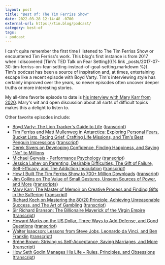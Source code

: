 ```yaml
---
layout: post
title: "Best Of: The Tim Ferriss Show"
date: 2022-03-28 12:14:48 -0700
external-url: https://tim.blog/podcast/
category: best-of
tags:
- podcast
---
```


I can't quite remember the first time I listened to The Tim Ferriss Show or
encountered Tim Ferriss's work. This blog's first instance is from 2017
when I discovered [Tim's TED Talk on Fear Setting]({% link _posts/2017-07-30-tim-ferriss-on-fear-setting-instead-of-goal-setting.markdown %}).
Tim's podcast has been a source of inspiration and, at times, entertaining
escape like a recent episode with Boyd Varty. Tim's interviewing style has
certainly improved over the years, so newer episodes often uncover deeper
truths or more interesting stories.

My all-time favorite episode to date is [his interview with Mary Karr from
2020](https://tim.blog/2020/11/11/mary-karr/). Mary's wit and open
discussion about all sorts of difficult topics makes this a delight to
listen to.

Other favorite episodes include:

- [Boyd Varty: The Lion Tracker's Guide to Life](https://tim.blog/2022/02/15/boyd-varty/) ([transcript](https://tim.blog/2022/02/18/boyd-varty-transcript/))
- [Tim Ferriss and Matt Mullenweg in Antarctica: Exploring Personal Fears, Bucket Lists, Facing Grief, Crafting Life Missions, and Tim's Best Penguin Impressions](https://tim.blog/2022/03/09/matt-mullenweg-antarctica/) ([transcript](https://tim.blog/2022/03/12/matt-mullenweg-antarctica-transcript/))
- [Derek Sivers on Developing Confidence, Finding Happiness, and Saying "No" to Millions](https://tim.blog/2015/12/14/derek-sivers-on-developing-confidence-finding-happiness-and-saying-no-to-millions/)
- [Michael Gervais - Performance Psychology](https://tim.blog/2022/01/14/michael-gervais-2/) ([transcript](https://tim.blog/2022/01/17/michael-gervais-2-transcript/))
- [Jessica Lahey on Parenting, Desirable Difficulties, The Gift of Failure, Self-Efficacy, and The Addiction Inoculation](https://tim.blog/2021/12/08/jessica-lahey/) ([transcript](https://tim.blog/2021/12/11/jessica-lahey-transcript/))
- [How I Built The Tim Ferriss Show to 700+ Million Downloads](https://tim.blog/2021/10/14/how-i-built-the-tim-ferriss-show-podcast/) ([transcript](https://tim.blog/2021/10/18/how-i-built-the-tim-ferriss-show-podcast-transcript/))
- [Jim Collins on The Value of Small Gestures, Unseen Sources of Power, and More](https://tim.blog/2020/11/30/jim-collins-returns/) ([transcripts](https://tim.blog/2020/12/04/jim-collins-returns-transcript/))
- [Mary Karr: The Master of Memoir on Creative Process and Finding Gifts in the Suffering](https://tim.blog/2020/11/11/mary-karr/) ([transcript](https://tim.blog/2020/11/12/mary-karr-transcript/))
- [Richard Koch on Mastering the 80/20 Principle, Achieving Unreasonable Success, and The Art of Gambling](https://tim.blog/2020/09/22/richard-koch/) ([transcript](https://tim.blog/2020/09/29/richard-koch-transcript/))
- [Sir Richard Branson: The Billionaire Maverick of the Virgin Empire](https://tim.blog/2017/10/09/richard-branson/) ([transcript](https://tim.blog/2018/02/02/the-tim-ferriss-show-transcripts-sir-richard-branson/))
- [Howard Marks on the US Dollar, Three Ways to Add Defense, and Good Questions](https://tim.blog/2020/05/11/howard-marks-2/) ([transcript](https://tim.blog/2020/05/18/howard-marks-2-transcript/))
- [Walter Isaacson: Lessons from Steve Jobs, Leonardo da Vinci, and Ben Franklin](https://tim.blog/2017/10/14/walter-isaacson/) ([transcript](https://tim.blog/2018/02/02/the-tim-ferriss-show-transcripts-walter-isaacson/))
- [Bréne Brown: Striving vs Self-Acceptance, Saving Marriages, and More](https://tim.blog/2020/02/06/brene-brown-striving-self-acceptance-saving-marriages/) ([transcript](https://tim.blog/2020/03/13/brene-brown-transcript-409/))
- [How Seth Godin Manages His Life – Rules, Principles, and Obsessions](https://tim.blog/2016/02/10/seth-godin/) ([transcript](https://tim.blog/wp-content/uploads/2018/09/138-seth-godin.pdf))
